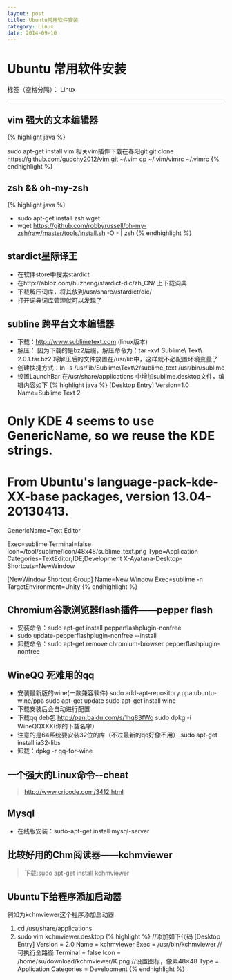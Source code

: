 ```yaml
---
layout: post
title: Ubuntu常用软件安装
category: Linux
date: 2014-09-10
---
```



# Ubuntu 常用软件安装

标签（空格分隔）： Linux

---
## vim 强大的文本编辑器
{% highlight java %}
> 
sudo apt-get install vim
相关vim插件下载在春阳git
git clone https://github.com/guochy2012/vim.git ~/.vim
cp ~/.vim/vimrc ~/.vimrc
{% endhighlight %}

## zsh && oh-my-zsh

{% highlight java %}
>
- sudo apt-get install zsh wget
- wget https://github.com/robbyrussell/oh-my-zsh/raw/master/tools/install.sh -O - | zsh 
{% endhighlight %}

## stardict星际译王

> 
-  在软件store中搜索stardict
-  在http://abloz.com/huzheng/stardict-dic/zh_CN/ 上下载词典
-  下载解压词库，将其放到/usr/share//stardict/dic/
-  打开词典词库管理就可以发现了

## subline 跨平台文本编辑器

>  
- 下载：http://www.sublimetext.com (linux版本)
- 解压： 因为下载的是bz2后缀，解压命令为：tar -xvf Sublime\ Text\ 2.0.1.tar.bz2 将解压后的文件放置在/usr/lib中，这样就不必配置环境变量了
- 创建快捷方式：ln -s /usr/lib/Sublime\Text\2/sublime_text /usr/bin/sublime
- 设置LaunchBar
在/usr/share/applications 中增加sublime.desktop文件，编辑内容如下
{% highlight java %}
[Desktop Entry]
Version=1.0
Name=Sublime Text 2
# Only KDE 4 seems to use GenericName, so we reuse the KDE strings.
# From Ubuntu's language-pack-kde-XX-base packages, version 13.04-20130413.
GenericName=Text Editor

Exec=sublime
Terminal=false
Icon=/tool/sublime/Icon/48x48/sublime_text.png
Type=Application
Categories=TextEditor;IDE;Development
X-Ayatana-Desktop-Shortcuts=NewWindow

[NewWindow Shortcut Group]
Name=New Window
Exec=sublime -n
TargetEnvironment=Unity
{% endhighlight %}


## Chromium谷歌浏览器flash插件——pepper flash

> 
 - 安装命令：sudo apt-get install pepperflashplugin-nonfree
 - sudo update-pepperflashplugin-nonfree --install
 - 卸载命令：sudo apt-get remove chromium-browser pepperflashplugin-nonfree

## WineQQ 死难用的qq

> 
- 安装最新版的wine(一款兼容软件)
sudo add-apt-repository ppa:ubuntu-wine/ppa
sudo apt-get update
sudo apt-get install wine
- 下载安装后会自动进行配置
- 下载qq deb包
http://pan.baidu.com/s/1hq83fWo
sudo dpkg -i WineQQXXX(你的下载名字）
- 注意的是64系统要安装32位的库（不过最新的qq好像不用）
sudo apt-get install ia32-libs
- 卸载：dpkg -r qq-for-wine


## 一个强大的Linux命令--**cheat**

> http://www.cricode.com/3412.html

## Mysql

> 
- 在线版安装：sudo-apt-get install mysql-server


## 比较好用的Chm阅读器——**kchmviewer**

> 下载:sudo apt-get install kchmviewer

## Ubuntu下给程序添加启动器

> 
例如为kchmviewer这个程序添加启动器
1. cd /usr/share/applications
2. sudo vim kchmviewer.desktop
{% highlight %}
//添加如下代码
[Desktop Entry]
Version = 2.0
Name = kchmviewer
Exec = /usr/bin/kchmviewer //可执行全路径
Terminal = false
Icon = /home/su/download/kchmviewer/K.png
//设置图标，像素48×48
Type = Application
Categories = Development
{% endhighlight %}
